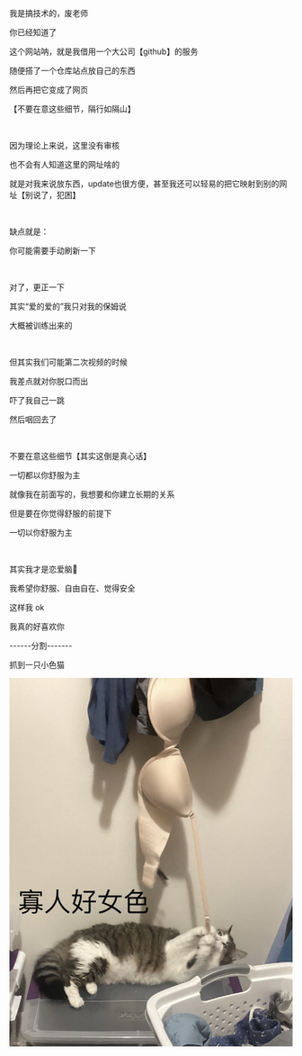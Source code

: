 我是搞技术的，废老师

你已经知道了

这个网站呐，就是我借用一个大公司【github】的服务

随便搭了一个仓库站点放自己的东西

然后再把它变成了网页

【不要在意这些细节，隔行如隔山】

<br>

因为理论上来说，这里没有审核

也不会有人知道这里的网址啥的

就是对我来说放东西，update也很方便，甚至我还可以轻易的把它映射到别的网址【别说了，犯困】


<br>

缺点就是：

你可能需要手动刷新一下

<br>

对了，更正一下

其实“爱的爱的”我只对我的保姆说

大概被训练出来的

<br>

但其实我们可能第二次视频的时候

我差点就对你脱口而出

吓了我自己一跳

然后咽回去了



<br>



不要在意这些细节【其实这倒是真心话】

一切都以你舒服为主

就像我在前面写的，我想要和你建立长期的关系

但是要在你觉得舒服的前提下

一切以你舒服为主


<br>

其实我才是恋爱脑🧠

我希望你舒服、自由自在、觉得安全

这样我 ok


我真的好喜欢你

------分割-------

抓到一只小色猫

![](images/683472E9-3EBD-4D94-835A-84F1FB2C746B.jpeg)







